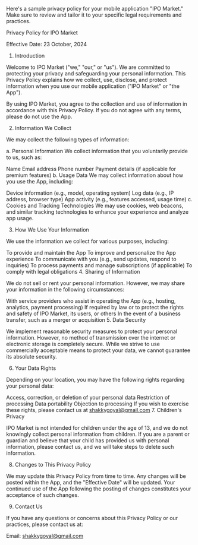 
Here's a sample privacy policy for your mobile application "IPO Market." Make sure to review and tailor it to your specific legal requirements and practices.

Privacy Policy for IPO Market

Effective Date: 23 October, 2024

1. Introduction

Welcome to IPO Market ("we," "our," or "us"). We are committed to protecting your privacy and safeguarding your personal information. This Privacy Policy explains how we collect, use, disclose, and protect information when you use our mobile application ("IPO Market" or "the App").

By using IPO Market, you agree to the collection and use of information in accordance with this Privacy Policy. If you do not agree with any terms, please do not use the App.

2. Information We Collect

We may collect the following types of information:

a. Personal Information
We collect information that you voluntarily provide to us, such as:

Name
Email address
Phone number
Payment details (if applicable for premium features)
b. Usage Data
We may collect information about how you use the App, including:

Device information (e.g., model, operating system)
Log data (e.g., IP address, browser type)
App activity (e.g., features accessed, usage time)
c. Cookies and Tracking Technologies
We may use cookies, web beacons, and similar tracking technologies to enhance your experience and analyze app usage.

3. How We Use Your Information

We use the information we collect for various purposes, including:

To provide and maintain the App
To improve and personalize the App experience
To communicate with you (e.g., send updates, respond to inquiries)
To process payments and manage subscriptions (if applicable)
To comply with legal obligations
4. Sharing of Information

We do not sell or rent your personal information. However, we may share your information in the following circumstances:

With service providers who assist in operating the App (e.g., hosting, analytics, payment processing)
If required by law or to protect the rights and safety of IPO Market, its users, or others
In the event of a business transfer, such as a merger or acquisition
5. Data Security

We implement reasonable security measures to protect your personal information. However, no method of transmission over the internet or electronic storage is completely secure. While we strive to use commercially acceptable means to protect your data, we cannot guarantee its absolute security.

6. Your Data Rights

Depending on your location, you may have the following rights regarding your personal data:

Access, correction, or deletion of your personal data
Restriction of processing
Data portability
Objection to processing If you wish to exercise these rights, please contact us at shakkygoyal@gmail.com
7. Children's Privacy

IPO Market is not intended for children under the age of 13, and we do not knowingly collect personal information from children. If you are a parent or guardian and believe that your child has provided us with personal information, please contact us, and we will take steps to delete such information.

8. Changes to This Privacy Policy

We may update this Privacy Policy from time to time. Any changes will be posted within the App, and the "Effective Date" will be updated. Your continued use of the App following the posting of changes constitutes your acceptance of such changes.

9. Contact Us

If you have any questions or concerns about this Privacy Policy or our practices, please contact us at:

Email: shakkygoyal@gmail.com

